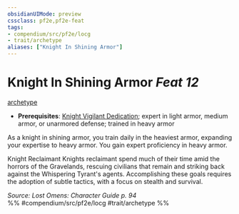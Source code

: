 ```yaml
---
obsidianUIMode: preview
cssclass: pf2e,pf2e-feat
tags:
- compendium/src/pf2e/locg
- trait/archetype
aliases: ["Knight In Shining Armor"]
---
```

# Knight In Shining Armor  *Feat 12*  
[archetype](/rules/traits/archetype.md)  

- **Prerequisites**: [Knight Vigilant Dedication](/compendium/feats/knight-vigilant-dedication-locg.md); expert in light armor, medium armor, or unarmored defense; trained in heavy armor

As a knight in shining armor, you train daily in the heaviest armor, expanding your expertise to heavy armor. You gain expert proficiency in heavy armor.

Knight Reclaimant Knights reclaimant spend much of their time amid the horrors of the Gravelands, rescuing civilians that remain and striking back against the Whispering Tyrant's agents. Accomplishing these goals requires the adoption of subtle tactics, with a focus on stealth and survival.

*Source: Lost Omens: Character Guide p. 94*  
%% #compendium/src/pf2e/locg #trait/archetype %%